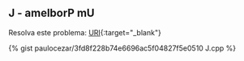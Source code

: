 
## J - amelborP mU

Resolva este problema:
[URI][uri-2066]{:target="_blank"}

{% gist paulocezar/3fd8f228b74e6696ac5f04827f5e0510 J.cpp %}

[uri-2066]:		https://www.urionlinejudge.com.br/judge/pt/problems/view/2066
